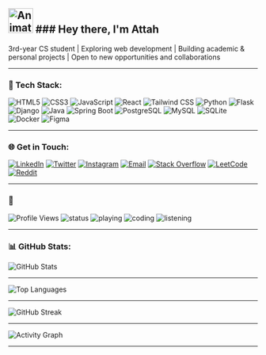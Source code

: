 ## <img src="https://iam-weijie.github.io/wave/hand-emoji.svg" alt="Animated Waving Hand" width="50" height="50"> ### Hey there, I'm **Attah** 

3rd-year CS student | Exploring web development | Building academic & personal projects | Open to new opportunities and collaborations 

---

### 🧰 Tech Stack:

![HTML5](https://img.shields.io/badge/HTML5-E34F26?logo=html5&logoColor=white&style=flat)
![CSS3](https://img.shields.io/badge/CSS3-1572B6?logo=css&logoColor=white&style=flat)
![JavaScript](https://img.shields.io/badge/JavaScript-F7DF1E?logo=javascript&logoColor=black&style=flat)
![React](https://img.shields.io/badge/React-20232A?logo=react&logoColor=61DAFB&style=flat)
![Tailwind CSS](https://img.shields.io/badge/Tailwind_CSS-38B2AC?logo=tailwind-css&logoColor=white&style=flat)
![Python](https://img.shields.io/badge/Python-3776AB?logo=python&logoColor=white&style=flat)
![Flask](https://img.shields.io/badge/Flask-000000?logo=flask&logoColor=white&style=flat)
![Django](https://img.shields.io/badge/Django-092E20?logo=django&logoColor=white&style=flat)
![Java](https://img.shields.io/badge/Java-007396?logo=java&logoColor=white&style=flat)
![Spring Boot](https://img.shields.io/badge/Spring_Boot-6DB33F?logo=spring-boot&logoColor=white&style=flat)
![PostgreSQL](https://img.shields.io/badge/PostgreSQL-4169E1?logo=postgresql&logoColor=white&style=flat)
![MySQL](https://img.shields.io/badge/MySQL-4479A1?logo=mysql&logoColor=white&style=flat)
![SQLite](https://img.shields.io/badge/SQLite-003B57?logo=sqlite&logoColor=white&style=flat)
![Docker](https://img.shields.io/badge/Docker-2496ED?logo=docker&logoColor=white&style=flat)
![Figma](https://img.shields.io/badge/Figma-F24E1E?logo=figma&logoColor=white&style=flat)

---

### 🌐 Get in Touch:

[![LinkedIn](https://img.shields.io/badge/LinkedIn-0A66C2?style=flat&logo=linkedin&logoColor=white)](https://www.linkedin.com/in/attah-sunday1)
[![Twitter](https://img.shields.io/badge/Twitter-1DA1F2?style=flat&logo=x&logoColor=white)](https://www.twitter.com/athsocial)
[![Instagram](https://img.shields.io/badge/Instagram-E4405F?style=flat&logo=instagram&logoColor=white)](https://www.instagram.com/athsocial)
[![Email](https://img.shields.io/badge/Email-D14836?style=flat&logo=gmail&logoColor=white)](mailto:attahsundayjr@gmail.com)
[![Stack Overflow](https://img.shields.io/badge/Stack_Overflow-FE7A16?style=flat&logo=stack-overflow&logoColor=white)](https://stackoverflow.com/users/21408912/attah)
[![LeetCode](https://img.shields.io/badge/LeetCode-FFA116?style=flat&logo=leetcode&logoColor=black)](https://leetcode.com/u/athsnd1/)
[![Reddit](https://img.shields.io/badge/Reddit-FF4500?style=flat&logo=reddit&logoColor=white)](https://www.reddit.com/user/athsnd1)

---

### 🔎 
![Profile Views](https://komarev.com/ghpvc/?username=athsnd1&label=Profile%20Views&color=brightgreen&style=flat) ![status](https://img.shields.io/badge/currently-online-brightgreen?style=flat&logo=statuspage) ![playing](https://img.shields.io/badge/playing-nothing%20rn-blue?style=flat&logo=steam) ![coding](https://img.shields.io/badge/coding-nothing%20rn-blue?style=flat&logo=gnometerminal) ![listening](https://img.shields.io/badge/listening_to-Drake%20rn-green?style=flat&logo=spotify)

---

### 📊 GitHub Stats:

![GitHub Stats](https://github-readme-stats.vercel.app/api?username=athsnd1&show_icons=true&theme=tokyonight&hide_border=false)

---

![Top Languages](https://github-readme-stats.vercel.app/api/top-langs/?username=athsnd1&layout=compact&theme=tokyonight&hide_border=false)

---

![GitHub Streak](https://streak-stats.demolab.com?user=athsnd1&theme=github-dark&hide_border=false)

---

![Activity Graph](https://github-readme-activity-graph.vercel.app/graph?username=athsnd1&theme=tokyo-night&hide_border=false)

---
